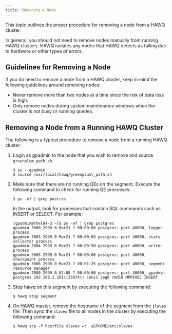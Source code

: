 ```yaml
---
title: Removing a Node
---
```


This topic outlines the proper procedure for removing a node from a HAWQ cluster.

In general, you should not need to remove nodes manually from running HAWQ clusters. HAWQ isolates any nodes that HAWQ detects as failing due to hardware or other types of errors.

## Guidelines for Removing a Node <a name="topic_p53_ct3_kv"></a>

If you do need to remove a node from a HAWQ cluster, keep in mind the following guidelines around removing nodes:

-   Never remove more than two nodes at a time since the risk of data loss is high.
-   Only remove nodes during system maintenance windows when the cluster is not busy or running queries.

## Removing a Node from a Running HAWQ Cluster <a name="task_oy5_ct3_kv"></a>

The following is a typical procedure to remove a node from a running HAWQ cluster:

1.  Login as gpadmin to the node that you wish to remove and source `greenplum_path.sh`.

    ```
    $ su - gpadmin
    $ source /usr/local/hawq/greenplum\_path.sh
    ```

2.  Make sure that there are no running QEs on the segment. Execute the following command to check for running QE processes:

    ```
    $ ps -ef | grep postres
    ```

    In the output, look for processes that contain SQL commands such as INSERT or SELECT. For example:

    ```
    [gpadmin@rhel64-3 ~]$ ps -ef | grep postgres
    gpadmin 3000 2999 0 Mar21 ? 00:00:08 postgres: port 40000, logger process
    gpadmin 3003 2999 0 Mar21 ? 00:00:03 postgres: port 40000, stats collector process
    gpadmin 3004 2999 0 Mar21 ? 00:00:50 postgres: port 40000, writer process
    gpadmin 3005 2999 0 Mar21 ? 00:00:06 postgres: port 40000, checkpoint process
    gpadmin 3006 2999 0 Mar21 ? 00:01:25 postgres: port 40000, segment resource manager
    gpadmin 7880 2999 0 02:08 ? 00:00:00 postgres: port 40000, gpadmin postgres 192.168.2.201\(33874\) con11 seg0 cmd18 MPPEXEC INSERT
    ```

3.  Stop hawq on this segment by executing the following command:

    ```
    $ hawq stop segment
    ```

4.  On HAWQ master, remove the hostname of the segment from the `slaves` file. Then sync the `slaves` file to all nodes in the cluster by executing the following command:

    ```
    $ hawq scp -f hostfile slaves =:  $GPHOME/etc/slaves
    ```
